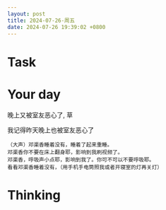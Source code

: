 ```yaml
---
layout: post
title: 2024-07-26-周五
date: 2024-07-26 19:39:02 +0800
---
```


# Task


# Your day

晚上又被室友恶心了, 草

我记得昨天晚上也被室友恶心了

```
（大声）邓渠香睡着没有，睡着了起来重睡。  
邓渠香你不要在床上翻身耶，影响到我刷视频了。  
邓渠香，呼吸声小点耶，影响到我了。你可不可以不要呼吸耶。  
看看邓渠香睡着没有，（用手机手电筒照我或者开寝室的灯再关灯）
```


# Thinking

